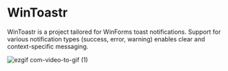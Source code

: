 # WinToastr
 WinToastr is a project tailored for WinForms toast notifications. Support for various notification types (success, error, warning) enables clear and context-specific messaging.

 
![ezgif com-video-to-gif (1)](https://github.com/umairmushtaq109/WinToastr/assets/71635291/76464927-70bf-491c-b443-96939d1f56f4)
